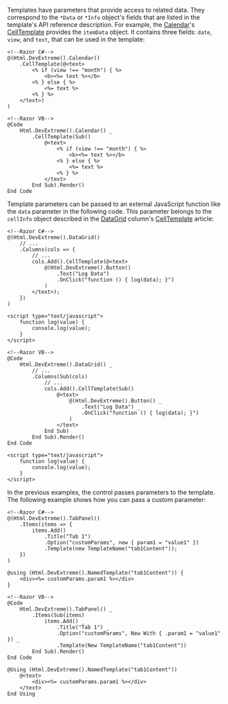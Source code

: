 Templates have parameters that provide access to related data. They correspond to the `*Data` or `*Info` object's fields that are listed in the template's API reference description. For example, the [Calendar](/concepts/05%20Widgets/Calendar/00%20Overview.md '/Documentation/Guide/Widgets/Calendar/Overview/')'s [СellTemplate](/api-reference/10%20UI%20Widgets/dxCalendar/1%20Configuration/cellTemplate.md '/Documentation/ApiReference/UI_Widgets/dxCalendar/Configuration/#cellTemplate') provides the `itemData` object. It contains three fields: `date`, `view`, and `text`, that can be used in the template:

    <!--Razor C#-->
    @(Html.DevExtreme().Calendar()
        .CellTemplate(@<text>
            <% if (view !== "month") { %>
                <b><%= text %></b>
            <% } else { %>
                <%= text %>
            <% } %>
        </text>)
    )

    <!--Razor VB-->
    @Code
        Html.DevExtreme().Calendar() _
            .CellTemplate(Sub()
                @<text>
                    <% if (view !== "month") { %>
                        <b><%= text %></b>
                    <% } else { %>
                        <%= text %>
                    <% } %>
                </text>
            End Sub).Render()
    End Code

Template parameters can be passed to an external JavaScript function like the `data` parameter in the following code. This parameter belongs to the `cellInfo` object described in the [DataGrid](/concepts/05%20Widgets/DataGrid/00%20Overview.md '/Documentation/Guide/Widgets/DataGrid/Overview/') column's [CellTemplate](/api-reference/10%20UI%20Widgets/GridBase/1%20Configuration/columns/cellTemplate.md '/Documentation/ApiReference/UI_Widgets/dxDataGrid/Configuration/columns/#cellTemplate') article:

    <!--Razor C#-->
    @(Html.DevExtreme().DataGrid()
        // ...
        .Columns(cols => {
            // ...
            cols.Add().CellTemplate(@<text>
                @(Html.DevExtreme().Button()
                    .Text("Log Data")
                    .OnClick("function () { log(data); }")
                )
            </text>);
        })
    )

    <script type="text/javascript">
        function log(value) {
            console.log(value);
        }
    </script>

    <!--Razor VB-->
    @Code
        Html.DevExtreme().DataGrid() _
            // ...
            .Columns(Sub(cols)
                // ...
                cols.Add().CellTemplate(Sub()
                    @<text>
                        @(Html.DevExtreme().Button() _
                            .Text("Log Data") _
                            .OnClick("function () { log(data); }")
                        )
                    </text>
                End Sub)
            End Sub).Render()
    End Code

    <script type="text/javascript">
        function log(value) {
            console.log(value);
        }
    </script>

In the previous examples, the control passes parameters to the template. The following example shows how you can pass a custom parameter:

    <!--Razor C#-->
    @(Html.DevExtreme().TabPanel()
        .Items(items => {
            items.Add()
                .Title("Tab 1")
                .Option("customParams", new { param1 = "value1" })
                .Template(new TemplateName("tab1Content"));
        })
    )

    @using (Html.DevExtreme().NamedTemplate("tab1Content")) {
        <div><%= customParams.param1 %></div>
    }

    <!--Razor VB-->
    @Code
        Html.DevExtreme().TabPanel() _
            .Items(Sub(items)
                items.Add() _
                    .Title("Tab 1") _
                    .Option("customParams", New With { .param1 = "value1" }) _
                    .Template(New TemplateName("tab1Content"))
            End Sub).Render()
    End Code

    @Using (Html.DevExtreme().NamedTemplate("tab1Content"))
        @<text>
            <div><%= customParams.param1 %></div>
        </text>
    End Using
